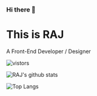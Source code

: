 ### Hi there 👋
<h1>    This is RAJ</h1>
<p> A Front-End Developer / Designer</p>




<!--
**verreauxblack/verreauxblack** is a ✨ _special_ ✨ repository because its `README.md` (this file) appears on your GitHub profile.

Here are some ideas to get you started:

- 🔭 I’m currently working on ...
- 🌱 I’m currently learning ...
- 👯 I’m looking to collaborate on ...
- 🤔 I’m looking for help with ...
- 💬 Ask me about ...
- 📫 How to reach me: ...
- 😄 Pronouns: ...
- ⚡ Fun fact: ...
-->


![vistors](https://visitor-badge.laobi.icu/badge?page_id=verreauxblack.verreauxblack)






![RAJ's github stats](https://github-readme-stats.vercel.app/api?username=verreauxblack&show_icons=true&theme=radical)    

![Top Langs](https://github-readme-stats.vercel.app/api/top-langs/?username=verreauxblack&theme=radical)


<!--(https://github.com/anuraghazra/github-readme-stats) [![ReadMe Card](https://github-readme-stats.vercel.app/api/pin/?username=verreauxblack&repo=CSS_Art)](https://github.com/anuraghazra/github-readme-stats)
[![Top Langs](https://github-readme-stats.vercel.app/api/top-langs/?username=verreauxblack)](https://github.com/anuraghazra/github-readme-stats) -->
